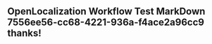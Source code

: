 <properties
ms.topic="hero-topic"
ms.test1="hero-topic"
ms.test2="test"/>

## OpenLocalization Workflow Test MarkDown 7556ee56-cc68-4221-936a-f4ace2a96cc9 thanks!
